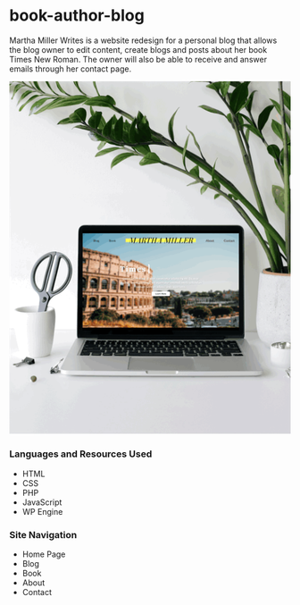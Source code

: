 # book-author-blog

Martha Miller Writes is a website redesign for a personal blog that allows the blog owner to edit content, create blogs and posts about her book Times New Roman. The owner will also be able to receive and answer emails through her contact page. 

![](/img/MMW-screen.gif)

### Languages and Resources Used

* HTML
* CSS
* PHP
* JavaScript
* WP Engine


### Site Navigation

* Home Page
* Blog 
* Book 
* About 
* Contact
